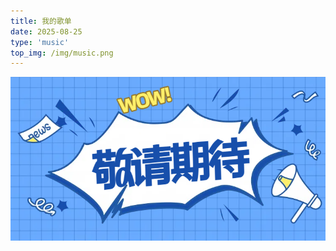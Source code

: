 ```yaml
---
title: 我的歌单
date: 2025-08-25
type: 'music'
top_img: /img/music.png
---
```

<img alt="敬请期待" src="../img/wait.png"/>